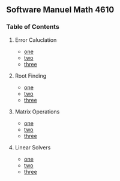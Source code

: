 ## Software Manuel Math 4610

### Table of Contents

1. Error Caluclation
    * [one](https://gbmitchell.github.io/math4610/softwareManuel/)
    * [two](https://gbmitchell.github.io/math4610/softwareManuel/)
    * [three](https://gbmitchell.github.io/math4610/softwareManuel/)

2. Root Finding
    * [one](https://gbmitchell.github.io/math4610/softwareManuel/)
    * [two](https://gbmitchell.github.io/math4610/softwareManuel/)
    * [three](https://gbmitchell.github.io/math4610/softwareManuel/)

3. Matrix Operations
    * [one](https://gbmitchell.github.io/math4610/softwareManuel/)
    * [two](https://gbmitchell.github.io/math4610/softwareManuel/)
    * [three](https://gbmitchell.github.io/math4610/softwareManuel/)

4. Linear Solvers
    * [one](https://gbmitchell.github.io/math4610/softwareManuel/)
    * [two](https://gbmitchell.github.io/math4610/softwareManuel/)
    * [three](https://gbmitchell.github.io/math4610/softwareManuel/)
